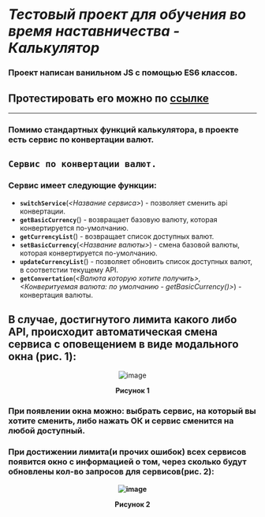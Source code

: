 # *Тестовый проект для обучения во время наставничества - **Калькулятор***

### Проект написан ванильном JS с помощью ES6 классов.

## **Протестировать его можно по [ссылке](https://hhhatemeee.github.io/calculator/)**

---

### Помимо стандартных функций калькулятора, в проекте есть сервис по конвертации валют.

## **`Сервис по конвертации валют.`**

### Сервис имеет следующие функции: 
-  **`switchService`**(*<Название сервиса>*) - позволяет сменить api конвертации.
- **`getBasicCurrency`**() - возвращает базовую валюту, которая конвертируется по-умолчанию.
- **`getCurrencyList`**() - возвращает список доступных валют.
- **`setBasicCurrency`**(*<Название валюты>*) - смена базовой валюты, которая конвертируется по-умолчанию.
- **`updateCurrencyList`**() - позволяет обновить список доступных валют, в соответстии текущему API.
- **`getConvertation`**(*<Валюта которую хотите получить>, <Конверитуемая валюта: по умолчанию - getBasicCurrency()>*) - конвертация валюты.

## В случае, достигнутого лимита какого либо API, происходит автоматическая смена сервиса с оповещением в виде модального окна (рис. 1):

<div align="center"><img src="https://i.ibb.co/vxsqzFY/image.png" alt="image"  border="0">
<p><b>Рисунок 1</b<</p>
</div>

### При появлении окна можно: выбрать сервис, на который вы хотите сменить, либо нажать ОК и сервис сменится на любой доступный. 

### При достижении лимита(и прочих ошибок) всех сервисов появится окно с информацией о том, через сколько будут обновлены кол-во запросов для сервисов(рис. 2):

<div align="center"><img src="https://i.ibb.co/z8CkwdF/image.png" alt="image"  border="">
<p><b>Рисунок 2</b></p>
